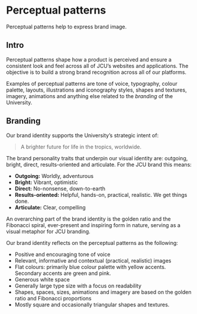 # Perceptual patterns

Perceptual patterns help to express brand image.

## Intro

Perceptual patterns shape how a product is perceived and ensure a consistent
look and feel across all of JCU’s websites and applications. The objective is
to build a strong brand recognition across all of our platforms.

Examples of perceptual patterns are tone of voice, typography, colour palette,
layouts, illustrations and iconography styles, shapes and textures, imagery,
animations and anything else related to the _branding_ of the University.

## Branding

Our brand identity supports the University’s strategic intent of:

> A brighter future for life in the tropics, worldwide.

The brand personality traits that underpin our visual identity are: outgoing,
bright, direct, results-oriented and articulate.  For the JCU brand this
means:

* **Outgoing:** Worldly, adventurous
* **Bright:** Vibrant, optimistic
* **Direct:** No-nonsense, down-to-earth
* **Results-oriented:** Helpful, hands-on, practical, realistic. We get things
  done.
* **Articulate:** Clear, compelling

An overarching part of the brand identity is the golden ratio and the
Fibonacci spiral, ever-present and inspiring form in nature, serving as a
visual metaphor for JCU branding.

Our brand identity reflects on the perceptual patterns as the following:

* Positive and encouraging tone of voice
* Relevant, informative and contextual (practical, realistic) images
* Flat colours: primarily blue colour palette with yellow accents. Secondary
  accents are green and pink.
* Generous white space
* Generally large type size with a focus on readability
* Shapes, spaces, sizes, animations and imagery are based on the golden ratio
  and Fibonacci proportions
* Mostly square and occasionally triangular shapes and textures.
